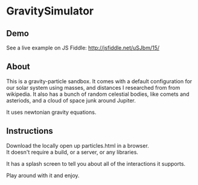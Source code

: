 GravitySimulator
================

## Demo

See a live example on JS Fiddle:  http://jsfiddle.net/uSJbm/15/

## About

This is a gravity-particle sandbox.  It comes with a default configuration for our solar system using masses, and distances I researched from from wikipedia.  It also has a bunch of random celestial bodies, like comets and asteriods, and a cloud of space junk around Jupiter.

It uses newtonian gravity equations.



## Instructions

Download the locally open up particles.html in a browser.  
It doesn't require a build, or a server, or any libraries.

It has a splash screen to tell you about all of the interactions it supports.

Play around with it and enjoy.
